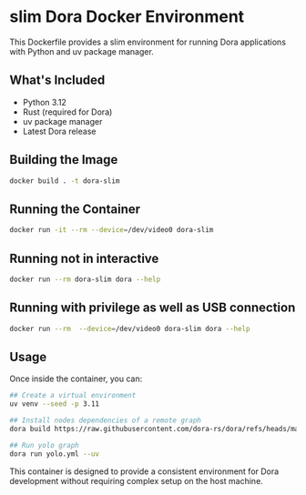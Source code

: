 # slim Dora Docker Environment

This Dockerfile provides a slim environment for running Dora applications with Python and uv package manager.

## What's Included

- Python 3.12
- Rust (required for Dora)
- uv package manager
- Latest Dora release

## Building the Image

```bash
docker build . -t dora-slim
```

## Running the Container

```bash
docker run -it --rm --device=/dev/video0 dora-slim
```

## Running not in interactive

```bash
docker run --rm dora-slim dora --help
```

## Running with privilege as well as USB connection

```bash
docker run --rm  --device=/dev/video0 dora-slim dora --help
```

## Usage

Once inside the container, you can:

```bash
## Create a virtual environment
uv venv --seed -p 3.11

## Install nodes dependencies of a remote graph
dora build https://raw.githubusercontent.com/dora-rs/dora/refs/heads/main/examples/object-detection/yolo.yml --uv

## Run yolo graph
dora run yolo.yml --uv
```

This container is designed to provide a consistent environment for Dora development without requiring complex setup on the host machine.
